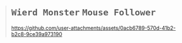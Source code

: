 ># `Wierd Monster` `Mouse Follower`
>https://github.com/user-attachments/assets/0acb6789-570d-41b2-b2c8-9ce39a973190

